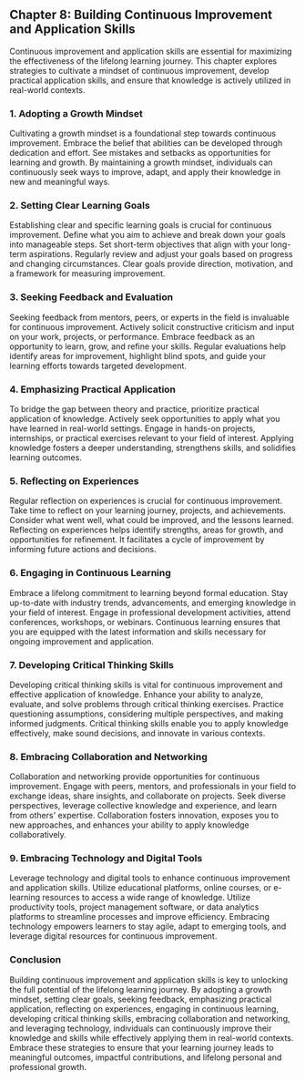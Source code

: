 Chapter 8: Building Continuous Improvement and Application Skills
-----------------------------------------------------------------

Continuous improvement and application skills are essential for maximizing the effectiveness of the lifelong learning journey. This chapter explores strategies to cultivate a mindset of continuous improvement, develop practical application skills, and ensure that knowledge is actively utilized in real-world contexts.

### **1. Adopting a Growth Mindset**

Cultivating a growth mindset is a foundational step towards continuous improvement. Embrace the belief that abilities can be developed through dedication and effort. See mistakes and setbacks as opportunities for learning and growth. By maintaining a growth mindset, individuals can continuously seek ways to improve, adapt, and apply their knowledge in new and meaningful ways.

### **2. Setting Clear Learning Goals**

Establishing clear and specific learning goals is crucial for continuous improvement. Define what you aim to achieve and break down your goals into manageable steps. Set short-term objectives that align with your long-term aspirations. Regularly review and adjust your goals based on progress and changing circumstances. Clear goals provide direction, motivation, and a framework for measuring improvement.

### **3. Seeking Feedback and Evaluation**

Seeking feedback from mentors, peers, or experts in the field is invaluable for continuous improvement. Actively solicit constructive criticism and input on your work, projects, or performance. Embrace feedback as an opportunity to learn, grow, and refine your skills. Regular evaluations help identify areas for improvement, highlight blind spots, and guide your learning efforts towards targeted development.

### **4. Emphasizing Practical Application**

To bridge the gap between theory and practice, prioritize practical application of knowledge. Actively seek opportunities to apply what you have learned in real-world settings. Engage in hands-on projects, internships, or practical exercises relevant to your field of interest. Applying knowledge fosters a deeper understanding, strengthens skills, and solidifies learning outcomes.

### **5. Reflecting on Experiences**

Regular reflection on experiences is crucial for continuous improvement. Take time to reflect on your learning journey, projects, and achievements. Consider what went well, what could be improved, and the lessons learned. Reflecting on experiences helps identify strengths, areas for growth, and opportunities for refinement. It facilitates a cycle of improvement by informing future actions and decisions.

### **6. Engaging in Continuous Learning**

Embrace a lifelong commitment to learning beyond formal education. Stay up-to-date with industry trends, advancements, and emerging knowledge in your field of interest. Engage in professional development activities, attend conferences, workshops, or webinars. Continuous learning ensures that you are equipped with the latest information and skills necessary for ongoing improvement and application.

### **7. Developing Critical Thinking Skills**

Developing critical thinking skills is vital for continuous improvement and effective application of knowledge. Enhance your ability to analyze, evaluate, and solve problems through critical thinking exercises. Practice questioning assumptions, considering multiple perspectives, and making informed judgments. Critical thinking skills enable you to apply knowledge effectively, make sound decisions, and innovate in various contexts.

### **8. Embracing Collaboration and Networking**

Collaboration and networking provide opportunities for continuous improvement. Engage with peers, mentors, and professionals in your field to exchange ideas, share insights, and collaborate on projects. Seek diverse perspectives, leverage collective knowledge and experience, and learn from others' expertise. Collaboration fosters innovation, exposes you to new approaches, and enhances your ability to apply knowledge collaboratively.

### **9. Embracing Technology and Digital Tools**

Leverage technology and digital tools to enhance continuous improvement and application skills. Utilize educational platforms, online courses, or e-learning resources to access a wide range of knowledge. Utilize productivity tools, project management software, or data analytics platforms to streamline processes and improve efficiency. Embracing technology empowers learners to stay agile, adapt to emerging tools, and leverage digital resources for continuous improvement.

### **Conclusion**

Building continuous improvement and application skills is key to unlocking the full potential of the lifelong learning journey. By adopting a growth mindset, setting clear goals, seeking feedback, emphasizing practical application, reflecting on experiences, engaging in continuous learning, developing critical thinking skills, embracing collaboration and networking, and leveraging technology, individuals can continuously improve their knowledge and skills while effectively applying them in real-world contexts. Embrace these strategies to ensure that your learning journey leads to meaningful outcomes, impactful contributions, and lifelong personal and professional growth.
